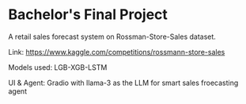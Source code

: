 # Bachelor's Final Project
A retail sales forecast system on Rossman-Store-Sales dataset.

Link:
https://www.kaggle.com/competitions/rossmann-store-sales

Models used: LGB-XGB-LSTM

UI & Agent: Gradio with llama-3 as the LLM for smart sales froecasting agent

